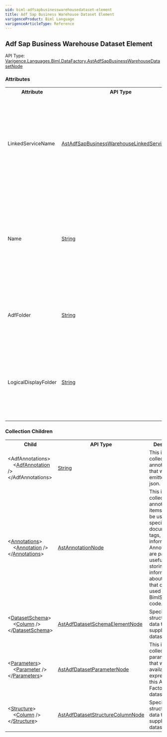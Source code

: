 ```yaml
---
uid: biml-adfsapbusinesswarehousedataset-element
title: Adf Sap Business Warehouse Dataset Element
varigenceProduct: Biml Language
varigenceArticleType: Reference
---
```

## Adf Sap Business Warehouse Dataset Element<div class="AssemblyInfoGroup"><div class="CrossReferenceGroup"><div class="CrossReferenceHeader">API Type:</div><div class="CrossReferenceValue"><a href="../api-reference/Varigence.Languages.Biml.DataFactory.AstAdfSapBusinessWarehouseDatasetNode.html">Varigence.Languages.Biml.DataFactory.AstAdfSapBusinessWarehouseDatasetNode</a></div></div></div><div class="AttributeGroup"><h3>Attributes</h3><table id="AttributeList" class="AttributeList"><tbody><tr><th class="AttributeNameColumnHeader">Attribute</th><th class="AttributeTypeColumnHeader">API Type</th><th class="AttributeDefaultColumnHeader">Default</th><th class="AttributeSummaryColumnHeader">Description</th></tr><tr class="ad0"><td class="AttributeName">LinkedServiceName</td><td class="AttributeType"><a href="../api-reference/Varigence.Languages.Biml.DataFactory.AstAdfSapBusinessWarehouseLinkedServiceNode.html">AstAdfSapBusinessWarehouseLinkedServiceNode</a></td><td class="AttributeDefault">&nbsp;</td><td class="AttributeSummary"><div class ="SummaryItem">Specifies a reference to the SAP Business Warehouse linked service that will supply the data. This is a required reference to an existing definiton.</div></td></tr><tr class="ad1"><td class="AttributeName">Name</td><td class="AttributeType"><a href="https://msdn.microsoft.com/en-us/library/System.String.aspx">String</a></td><td class="AttributeDefault">&nbsp;</td><td class="AttributeSummary"><div class ="SummaryItem">Specifies the name of the object.  This name can be used to reference this object from anywhere else in the program. This is a required property</div></td></tr><tr class="ad0"><td class="AttributeName">AdfFolder</td><td class="AttributeType"><a href="https://msdn.microsoft.com/en-us/library/System.String.aspx">String</a></td><td class="AttributeDefault">&nbsp;</td><td class="AttributeSummary"><div class ="SummaryItem">Specifies the name of the folder within the ADF file structure that this asset resides. </div></td></tr><tr class="ad1"><td class="AttributeName">LogicalDisplayFolder</td><td class="AttributeType"><a href="https://msdn.microsoft.com/en-us/library/System.String.aspx">String</a></td><td class="AttributeDefault">&nbsp;</td><td class="AttributeSummary"><div class ="SummaryItem">Specifies a path that should be used for organizing the tree display of this object in the Logical View in BimlStudio. </div></td></tr></tbody></table></div><div class="ChildGroup">### Collection Children<table id="ChildList" class="ChildList"><tbody><tr><th class="ChildNameColumnHeader">Child</th><th class="ChildTypeColumnHeader">API Type</th><th class="ChildSummaryColumnHeader">Description</th></tr><tr class="cd0"><td class="ChildName"><span class="punc">&lt;</span>AdfAnnotations<span class="punc">&gt;</span><br />&nbsp;&nbsp;&nbsp;&nbsp;<span class="punc">&lt;</span><a href=https://msdn.microsoft.com/en-us/library/System.String.aspx">AdfAnnotation</a> <span class="punc">/&gt;</span><br /><span class="punc">&lt;/</span>AdfAnnotations<span class="punc">&gt;</span></td><td class="ChildType"><a href="https://msdn.microsoft.com/en-us/library/System.String.aspx">String</a></td><td class="ChildSummary"><div class ="SummaryItem">This is the collection of annotations that will be emitted in the json. </div> </td></tr><tr class="cd1"><td class="ChildName"><span class="punc">&lt;</span><a href=Varigence.Languages.Biml.AstNode_Annotations.html">Annotations</a><span class="punc">&gt;</span><br />&nbsp;&nbsp;&nbsp;&nbsp;<span class="punc">&lt;</span><a href=Varigence.Languages.Biml.AstAnnotationNode.html">Annotation</a> <span class="punc">/&gt;</span><br /><span class="punc">&lt;/</span><a href=Varigence.Languages.Biml.AstNode_Annotations.html">Annotations</a><span class="punc">&gt;</span></td><td class="ChildType"><a href="../api-reference/Varigence.Languages.Biml.AstAnnotationNode.html">AstAnnotationNode</a></td><td class="ChildSummary"><div class ="SummaryItem">This is a collection of annotation items that can be used to specify documentation, tags, or other information.  Annotations are particularly useful for storing information about nodes that can be used by BimlScript code. </div> </td></tr><tr class="cd0"><td class="ChildName"><span class="punc">&lt;</span><a href=Varigence.Languages.Biml.DataFactory.AstAdfDatasetBaseNode_DatasetSchema.html">DatasetSchema</a><span class="punc">&gt;</span><br />&nbsp;&nbsp;&nbsp;&nbsp;<span class="punc">&lt;</span><a href=Varigence.Languages.Biml.DataFactory.AstAdfDatasetSchemaElementNode.html">Column</a> <span class="punc">/&gt;</span><br /><span class="punc">&lt;/</span><a href=Varigence.Languages.Biml.DataFactory.AstAdfDatasetBaseNode_DatasetSchema.html">DatasetSchema</a><span class="punc">&gt;</span></td><td class="ChildType"><a href="../api-reference/Varigence.Languages.Biml.DataFactory.AstAdfDatasetSchemaElementNode.html">AstAdfDatasetSchemaElementNode</a></td><td class="ChildSummary"><div class ="SummaryItem">Specifies the structure of the data that is supplied by the dataset. </div> </td></tr><tr class="cd1"><td class="ChildName"><span class="punc">&lt;</span><a href=Varigence.Languages.Biml.DataFactory.AstAdfDatasetBaseNode_Parameters.html">Parameters</a><span class="punc">&gt;</span><br />&nbsp;&nbsp;&nbsp;&nbsp;<span class="punc">&lt;</span><a href=Varigence.Languages.Biml.DataFactory.AstAdfDatasetParameterNode.html">Parameter</a> <span class="punc">/&gt;</span><br /><span class="punc">&lt;/</span><a href=Varigence.Languages.Biml.DataFactory.AstAdfDatasetBaseNode_Parameters.html">Parameters</a><span class="punc">&gt;</span></td><td class="ChildType"><a href="../api-reference/Varigence.Languages.Biml.DataFactory.AstAdfDatasetParameterNode.html">AstAdfDatasetParameterNode</a></td><td class="ChildSummary"><div class ="SummaryItem">This is the collection of parameters that will be available to expressions in this Azure Data Factory dataset. </div> </td></tr><tr class="cd0"><td class="ChildName"><span class="punc">&lt;</span><a href=Varigence.Languages.Biml.DataFactory.AstAdfDatasetBaseNode_Structure.html">Structure</a><span class="punc">&gt;</span><br />&nbsp;&nbsp;&nbsp;&nbsp;<span class="punc">&lt;</span><a href=Varigence.Languages.Biml.DataFactory.AstAdfDatasetStructureColumnNode.html">Column</a> <span class="punc">/&gt;</span><br /><span class="punc">&lt;/</span><a href=Varigence.Languages.Biml.DataFactory.AstAdfDatasetBaseNode_Structure.html">Structure</a><span class="punc">&gt;</span></td><td class="ChildType"><a href="../api-reference/Varigence.Languages.Biml.DataFactory.AstAdfDatasetStructureColumnNode.html">AstAdfDatasetStructureColumnNode</a></td><td class="ChildSummary"><div class ="SummaryItem">Specifies the structure of the data that is supplied by the dataset. </div> </td></tr></tbody></table></div>